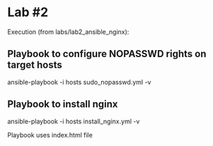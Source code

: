 # Lab #2
Execution (from labs/lab2_ansible_nginx):

## Playbook to configure NOPASSWD rights on target hosts

ansible-playbook -i hosts sudo_nopasswd.yml -v


## Playbook to install nginx

ansible-playbook -i hosts install_nginx.yml -v

Playbook uses index.html file